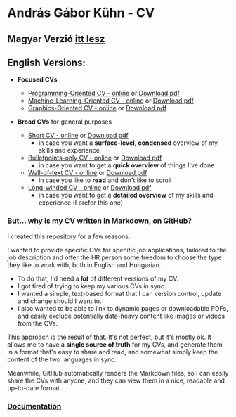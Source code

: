 # András Gábor Kühn - CV

## Magyar Verzió [itt lesz](READMEHUN.md)

## English Versions:

* **Focused CVs**
    * [Programming-Oriented CV - online](generated/programming-oriented_output_en.md)
      or [Download pdf](https://github.com/kuhnandrasgabor/CV/raw/main/generated/programming-oriented_output_en.pdf)
    * [Machine-Learning-Oriented CV - online](generated/machine-learning-oriented_output_en.md)
      or [Download pdf](https://github.com/kuhnandrasgabor/CV/raw/main/generated/machine-learning-oriented_output_en.pdf)
    * [Graphics-Oriented CV - online](generated/graphics-oriented_output_en.md)
      or [Download pdf](https://github.com/kuhnandrasgabor/CV/raw/main/generated/graphics-oriented_output_en.pdf)


* **Broad CVs** for general purposes
    * [Short CV - online](generated/short_output_en.md)
      or [Download pdf](https://github.com/kuhnandrasgabor/CV/raw/main/generated/short_output_en.pdf) 
      * in case you want a **surface-level, condensed** overview of my skills and experience
    * [Bulletpoints-only CV - online](generated/bulletpoints-only_output_en.md)
      or [Download pdf](https://github.com/kuhnandrasgabor/CV/raw/main/generated/bulletpoints-only_output_en.pdf)
      * in case you want to get a **quick overview** of things I've done
  * [Wall-of-text CV - online](generated/wall-of-text_output_en.md)
    or [Download pdf](https://github.com/kuhnandrasgabor/CV/raw/main/generated/wall-of-text_output_en.pdf)
    * in case you like to **read** and don't like to scroll
  * [Long-winded CV - online](generated/long-winded_output_en.md)
    or [Download pdf](https://github.com/kuhnandrasgabor/CV/raw/main/generated/long-winded_output_en.pdf)
    * in case you want to get a **detailed overview** of my skills and experience (I prefer this one)


### But... why is my CV written in Markdown, on GitHub?

I created this repository for a few reasons:

I wanted to provide specific CVs for specific job applications, tailored to the job description and offer the HR person some freedom to choose the type they like to work with, both in English and Hungarian.
* To do
  that, I'd need a **_lot_** of different versions of my CV.
* I got tired of trying to keep my various CVs in sync.
* I wanted a simple, text-based format that I can version control, update and change should I want to.
* I also wanted to be able to link to dynamic pages or downloadable PDFs, and easily exclude potentially data-heavy content like images or videos from the CVs.

This approach is the result of that. It's not perfect, but it's mostly ok.
It allows me to have a **single source of truth** for my CVs, and generate them in a format that's easy to share and read,
and somewhat simply keep the content of the two languages in sync.

Meanwhile, GitHub automatically renders the Markdown files, so I can easily share the CVs with anyone, and they can view
them in a nice, readable and up-to-date format.

### [Documentation](docs.md)